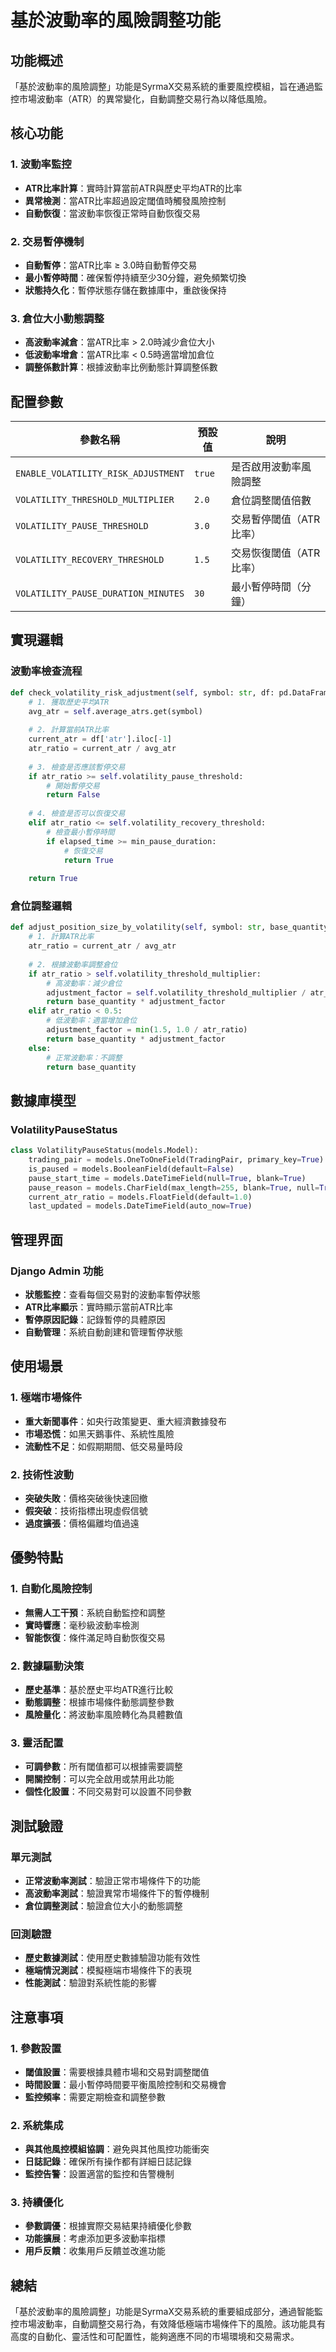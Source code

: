 # 基於波動率的風險調整功能

## 功能概述

「基於波動率的風險調整」功能是SyrmaX交易系統的重要風控模組，旨在通過監控市場波動率（ATR）的異常變化，自動調整交易行為以降低風險。

## 核心功能

### 1. 波動率監控
- **ATR比率計算**：實時計算當前ATR與歷史平均ATR的比率
- **異常檢測**：當ATR比率超過設定閾值時觸發風險控制
- **自動恢復**：當波動率恢復正常時自動恢復交易

### 2. 交易暫停機制
- **自動暫停**：當ATR比率 ≥ 3.0時自動暫停交易
- **最小暫停時間**：確保暫停持續至少30分鐘，避免頻繁切換
- **狀態持久化**：暫停狀態存儲在數據庫中，重啟後保持

### 3. 倉位大小動態調整
- **高波動率減倉**：當ATR比率 > 2.0時減少倉位大小
- **低波動率增倉**：當ATR比率 < 0.5時適當增加倉位
- **調整係數計算**：根據波動率比例動態計算調整係數

## 配置參數

| 參數名稱 | 預設值 | 說明 |
|---------|--------|------|
| `ENABLE_VOLATILITY_RISK_ADJUSTMENT` | `true` | 是否啟用波動率風險調整 |
| `VOLATILITY_THRESHOLD_MULTIPLIER` | `2.0` | 倉位調整閾值倍數 |
| `VOLATILITY_PAUSE_THRESHOLD` | `3.0` | 交易暫停閾值（ATR比率） |
| `VOLATILITY_RECOVERY_THRESHOLD` | `1.5` | 交易恢復閾值（ATR比率） |
| `VOLATILITY_PAUSE_DURATION_MINUTES` | `30` | 最小暫停時間（分鐘） |

## 實現邏輯

### 波動率檢查流程
```python
def check_volatility_risk_adjustment(self, symbol: str, df: pd.DataFrame) -> bool:
    # 1. 獲取歷史平均ATR
    avg_atr = self.average_atrs.get(symbol)
    
    # 2. 計算當前ATR比率
    current_atr = df['atr'].iloc[-1]
    atr_ratio = current_atr / avg_atr
    
    # 3. 檢查是否應該暫停交易
    if atr_ratio >= self.volatility_pause_threshold:
        # 開始暫停交易
        return False
    
    # 4. 檢查是否可以恢復交易
    elif atr_ratio <= self.volatility_recovery_threshold:
        # 檢查最小暫停時間
        if elapsed_time >= min_pause_duration:
            # 恢復交易
            return True
    
    return True
```

### 倉位調整邏輯
```python
def adjust_position_size_by_volatility(self, symbol: str, base_quantity: float, df: pd.DataFrame) -> float:
    # 1. 計算ATR比率
    atr_ratio = current_atr / avg_atr
    
    # 2. 根據波動率調整倉位
    if atr_ratio > self.volatility_threshold_multiplier:
        # 高波動率：減少倉位
        adjustment_factor = self.volatility_threshold_multiplier / atr_ratio
        return base_quantity * adjustment_factor
    elif atr_ratio < 0.5:
        # 低波動率：適當增加倉位
        adjustment_factor = min(1.5, 1.0 / atr_ratio)
        return base_quantity * adjustment_factor
    else:
        # 正常波動率：不調整
        return base_quantity
```

## 數據庫模型

### VolatilityPauseStatus
```python
class VolatilityPauseStatus(models.Model):
    trading_pair = models.OneToOneField(TradingPair, primary_key=True)
    is_paused = models.BooleanField(default=False)
    pause_start_time = models.DateTimeField(null=True, blank=True)
    pause_reason = models.CharField(max_length=255, blank=True, null=True)
    current_atr_ratio = models.FloatField(default=1.0)
    last_updated = models.DateTimeField(auto_now=True)
```

## 管理界面

### Django Admin 功能
- **狀態監控**：查看每個交易對的波動率暫停狀態
- **ATR比率顯示**：實時顯示當前ATR比率
- **暫停原因記錄**：記錄暫停的具體原因
- **自動管理**：系統自動創建和管理暫停狀態

## 使用場景

### 1. 極端市場條件
- **重大新聞事件**：如央行政策變更、重大經濟數據發布
- **市場恐慌**：如黑天鵝事件、系統性風險
- **流動性不足**：如假期期間、低交易量時段

### 2. 技術性波動
- **突破失敗**：價格突破後快速回撤
- **假突破**：技術指標出現虛假信號
- **過度擴張**：價格偏離均值過遠

## 優勢特點

### 1. 自動化風險控制
- **無需人工干預**：系統自動監控和調整
- **實時響應**：毫秒級波動率檢測
- **智能恢復**：條件滿足時自動恢復交易

### 2. 數據驅動決策
- **歷史基準**：基於歷史平均ATR進行比較
- **動態調整**：根據市場條件動態調整參數
- **風險量化**：將波動率風險轉化為具體數值

### 3. 靈活配置
- **可調參數**：所有閾值都可以根據需要調整
- **開關控制**：可以完全啟用或禁用此功能
- **個性化設置**：不同交易對可以設置不同參數

## 測試驗證

### 單元測試
- **正常波動率測試**：驗證正常市場條件下的功能
- **高波動率測試**：驗證異常市場條件下的暫停機制
- **倉位調整測試**：驗證倉位大小的動態調整

### 回測驗證
- **歷史數據測試**：使用歷史數據驗證功能有效性
- **極端情況測試**：模擬極端市場條件下的表現
- **性能測試**：驗證對系統性能的影響

## 注意事項

### 1. 參數設置
- **閾值設置**：需要根據具體市場和交易對調整閾值
- **時間設置**：最小暫停時間要平衡風險控制和交易機會
- **監控頻率**：需要定期檢查和調整參數

### 2. 系統集成
- **與其他風控模組協調**：避免與其他風控功能衝突
- **日誌記錄**：確保所有操作都有詳細日誌記錄
- **監控告警**：設置適當的監控和告警機制

### 3. 持續優化
- **參數調優**：根據實際交易結果持續優化參數
- **功能擴展**：考慮添加更多波動率指標
- **用戶反饋**：收集用戶反饋並改進功能

## 總結

「基於波動率的風險調整」功能是SyrmaX交易系統的重要組成部分，通過智能監控市場波動率，自動調整交易行為，有效降低極端市場條件下的風險。該功能具有高度的自動化、靈活性和可配置性，能夠適應不同的市場環境和交易需求。
